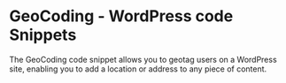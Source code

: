 # GeoCoding - WordPress code Snippets
The GeoCoding code snippet allows you to geotag users on a WordPress site, enabling you to add a location or address to any piece of content. 



